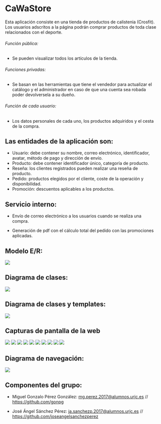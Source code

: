 # CaWaStore

Esta aplicación consiste en una tienda de productos de calistenia (Crosfit).
Los usuarios adscritos a la página podrán comprar productos de toda clase relacionados con el deporte.

###### Función pública: 

- Se pueden visualizar todos los artículos de la tienda.

###### Funciones privadas:

- Se basan en las herramientas que tiene el vendedor para actualizar el catálogo y el administrador en caso de que una cuenta sea robada poder devolversela a su dueño.

###### Función de cada usuario:

- Los datos personales de cada uno, los productos adquiridos y el cesta de la compra.

## Las entidades de la aplicación son: 

- Usuario: debe contener su nombre, correo electrónico, identificador, avatar, método de pago y dirección de envío.
- Producto: debe contener identificador único, categoría de producto.
- Reseña: los clientes registrados pueden realizar una reseña de producto.
- Pedido: productos elegidos por el cliente, coste de la operación y disponibilidad.
- Promoción: descuentos aplicables a los productos.

## Servicio interno:

- Envío de correo electrónico a los usuarios cuando se realiza una compra.

- Generación de pdf con el cálculo total del pedido con las promociones aplicadas. 

## Modelo E/R:

![](Documentos/modeloER.PNG)

## Diagrama de clases:

![](Documentos/UML.PNG)

## Diagrama de clases y templates:

![](Documentos/DDC.PNG)

## Capturas de pantalla de la web
![](Documentos/Tienda.png)
![](Documentos/Login.png)
![](Documentos/Perfilusuario.png)
![](Documentos/Registro.png)
![](Documentos/Registrocompleto.png)
![](Documentos/Añadirproducto.png)
![](Documentos/Detallesdeproducto.png)
![](Documentos/Productoeliminado.png)
![](Documentos/Realizarpedido.png)
![](Documentos/Reseñaañadida.png)

## Diagrama de navegación:
![](Documentos/navegación.PNG)

## Componentes del grupo: 

- Miguel Gonzalo Pérez González: mg.perez.2017@alumnos.urjc.es // https://github.com/gonpg

- José Ángel Sánchez Pérez: ja.sanchezp.2017@alumnos.urjc.es // https://github.com/joseangelsanchezperez



